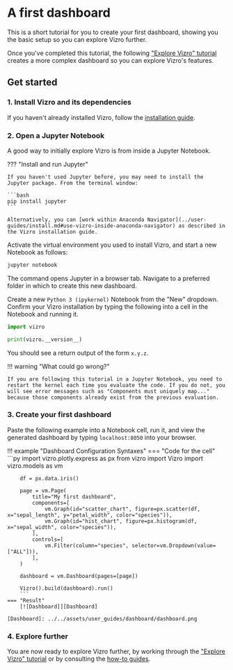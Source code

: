 # A first dashboard

This is a short tutorial for you to create your first dashboard, showing you the basic setup so you can explore Vizro further.

Once you've completed this tutorial, the following ["Explore Vizro" tutorial](../tutorials/explore-components.md) creates a more complex dashboard so you can explore Vizro's features.


## Get started

<!-- vale off -->
### 1. Install Vizro and its dependencies
<!-- vale on -->
If you haven't already installed Vizro, follow the [installation guide](../user-guides/install.md).

<!-- vale off -->
### 2. Open a Jupyter Notebook
<!-- vale on -->
A good way to initially explore Vizro is from inside a Jupyter Notebook.

??? "Install and run Jupyter"

    If you haven't used Jupyter before, you may need to install the Jupyter package. From the terminal window:

    ```bash
    pip install jupyter
    ```

    Alternatively, you can [work within Anaconda Navigator](../user-guides/install.md#use-vizro-inside-anaconda-navigator) as described in the Vizro installation guide.


Activate the virtual environment you used to install Vizro, and start a new Notebook as follows:

```bash
jupyter notebook
```

The command opens Jupyter in a browser tab. Navigate to a preferred folder in which to create this new dashboard.

Create a new `Python 3 (ipykernel)` Notebook from the "New" dropdown. Confirm your Vizro installation by typing the following into a cell in the Notebook and running it.

```py
import vizro

print(vizro.__version__)
```

You should see a return output of the form `x.y.z`.

!!! warning "What could go wrong?"

    If you are following this tutorial in a Jupyter Notebook, you need to restart the kernel each time you evaluate the code. If you do not, you will see error messages such as "Components must uniquely map..." because those components already exist from the previous evaluation.

<!-- vale off -->
### 3. Create your first dashboard
<!-- vale on -->
Paste the following example into a Notebook cell, run it, and view the generated dashboard by typing `localhost:8050` into your browser.

!!! example "Dashboard Configuration Syntaxes"
    === "Code for the cell"
        ```py
        import vizro.plotly.express as px
        from vizro import Vizro
        import vizro.models as vm

        df = px.data.iris()

        page = vm.Page(
            title="My first dashboard",
            components=[
                vm.Graph(id="scatter_chart", figure=px.scatter(df, x="sepal_length", y="petal_width", color="species")),
                vm.Graph(id="hist_chart", figure=px.histogram(df, x="sepal_width", color="species")),
            ],
            controls=[
                vm.Filter(column="species", selector=vm.Dropdown(value=["ALL"])),
            ],
        )

        dashboard = vm.Dashboard(pages=[page])

        Vizro().build(dashboard).run()
        ```
    === "Result"
        [![Dashboard]][Dashboard]

    [Dashboard]: ../../assets/user_guides/dashboard/dashboard.png

<!-- vale off -->
### 4. Explore further
<!-- vale on -->
You are now ready to explore Vizro further, by working through the ["Explore Vizro" tutorial](./explore-components.md) or by consulting the [how-to guides](../user-guides/dashboard.md).
